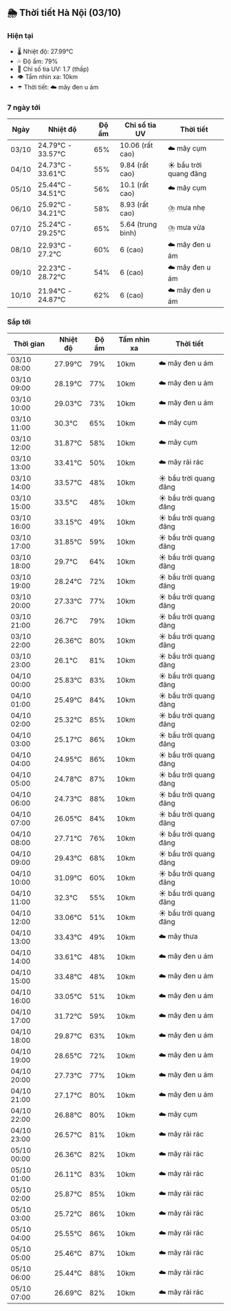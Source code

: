 ## 🌦️ Thời tiết Hà Nội (03/10)

### Hiện tại

- 🌡️ Nhiệt độ: 27.99℃
- 💦 Độ ẩm: 79%
- 🌟 Chỉ số tia UV: 1.7 (thấp)
- 👁️ Tầm nhìn xa: 10km
- ☂️ Thời tiết: ☁️ mây đen u ám

### 7 ngày tới

| Ngày | Nhiệt độ | Độ ẩm | Chỉ số tia UV | Thời tiết |
| --- | --- | --- | --- | --- |
| 03/10 | 24.79℃ - 33.57℃ | 65% | 10.06 (rất cao) | ☁️ mây cụm |
| 04/10 | 24.73℃ - 33.61℃ | 55% | 9.84 (rất cao) | ☀️ bầu trời quang đãng |
| 05/10 | 25.44℃ - 34.51℃ | 56% | 10.1 (rất cao) | ☁️ mây cụm |
| 06/10 | 25.92℃ - 34.21℃ | 58% | 8.93 (rất cao) | ⛈️ mưa nhẹ |
| 07/10 | 25.24℃ - 29.25℃ | 65% | 5.64 (trung bình) | ⛈️ mưa vừa |
| 08/10 | 22.93℃ - 27.2℃ | 60% | 6 (cao) | ☁️ mây đen u ám |
| 09/10 | 22.23℃ - 28.72℃ | 54% | 6 (cao) | ☁️ mây đen u ám |
| 10/10 | 21.94℃ - 24.87℃ | 62% | 6 (cao) | ☁️ mây đen u ám |

### Sắp tới

| Thời gian | Nhiệt độ | Độ ẩm | Tầm nhìn xa | Thời tiết |
| --- | --- | --- | --- | --- |
| 03/10 08:00 | 27.99℃ | 79% | 10km | ☁️ mây đen u ám |
| 03/10 09:00 | 28.19℃ | 77% | 10km | ☁️ mây đen u ám |
| 03/10 10:00 | 29.03℃ | 73% | 10km | ☁️ mây đen u ám |
| 03/10 11:00 | 30.3℃ | 65% | 10km | ☁️ mây cụm |
| 03/10 12:00 | 31.87℃ | 58% | 10km | ☁️ mây cụm |
| 03/10 13:00 | 33.41℃ | 50% | 10km | ☁️ mây rải rác |
| 03/10 14:00 | 33.57℃ | 48% | 10km | ☀️ bầu trời quang đãng |
| 03/10 15:00 | 33.5℃ | 48% | 10km | ☀️ bầu trời quang đãng |
| 03/10 16:00 | 33.15℃ | 49% | 10km | ☀️ bầu trời quang đãng |
| 03/10 17:00 | 31.85℃ | 59% | 10km | ☀️ bầu trời quang đãng |
| 03/10 18:00 | 29.7℃ | 64% | 10km | ☀️ bầu trời quang đãng |
| 03/10 19:00 | 28.24℃ | 72% | 10km | ☀️ bầu trời quang đãng |
| 03/10 20:00 | 27.33℃ | 77% | 10km | ☀️ bầu trời quang đãng |
| 03/10 21:00 | 26.7℃ | 79% | 10km | ☀️ bầu trời quang đãng |
| 03/10 22:00 | 26.36℃ | 80% | 10km | ☀️ bầu trời quang đãng |
| 03/10 23:00 | 26.1℃ | 81% | 10km | ☀️ bầu trời quang đãng |
| 04/10 00:00 | 25.83℃ | 83% | 10km | ☀️ bầu trời quang đãng |
| 04/10 01:00 | 25.49℃ | 84% | 10km | ☀️ bầu trời quang đãng |
| 04/10 02:00 | 25.32℃ | 85% | 10km | ☀️ bầu trời quang đãng |
| 04/10 03:00 | 25.17℃ | 86% | 10km | ☀️ bầu trời quang đãng |
| 04/10 04:00 | 24.95℃ | 86% | 10km | ☀️ bầu trời quang đãng |
| 04/10 05:00 | 24.78℃ | 87% | 10km | ☀️ bầu trời quang đãng |
| 04/10 06:00 | 24.73℃ | 88% | 10km | ☀️ bầu trời quang đãng |
| 04/10 07:00 | 26.05℃ | 84% | 10km | ☀️ bầu trời quang đãng |
| 04/10 08:00 | 27.71℃ | 76% | 10km | ☀️ bầu trời quang đãng |
| 04/10 09:00 | 29.43℃ | 68% | 10km | ☀️ bầu trời quang đãng |
| 04/10 10:00 | 31.09℃ | 60% | 10km | ☀️ bầu trời quang đãng |
| 04/10 11:00 | 32.3℃ | 55% | 10km | ☀️ bầu trời quang đãng |
| 04/10 12:00 | 33.06℃ | 51% | 10km | ☀️ bầu trời quang đãng |
| 04/10 13:00 | 33.43℃ | 49% | 10km | ☁️ mây thưa |
| 04/10 14:00 | 33.61℃ | 48% | 10km | ☁️ mây đen u ám |
| 04/10 15:00 | 33.48℃ | 48% | 10km | ☁️ mây đen u ám |
| 04/10 16:00 | 33.05℃ | 51% | 10km | ☁️ mây đen u ám |
| 04/10 17:00 | 31.72℃ | 59% | 10km | ☁️ mây đen u ám |
| 04/10 18:00 | 29.87℃ | 63% | 10km | ☁️ mây đen u ám |
| 04/10 19:00 | 28.65℃ | 72% | 10km | ☁️ mây đen u ám |
| 04/10 20:00 | 27.73℃ | 77% | 10km | ☁️ mây đen u ám |
| 04/10 21:00 | 27.17℃ | 80% | 10km | ☁️ mây đen u ám |
| 04/10 22:00 | 26.88℃ | 80% | 10km | ☁️ mây cụm |
| 04/10 23:00 | 26.57℃ | 81% | 10km | ☁️ mây rải rác |
| 05/10 00:00 | 26.36℃ | 82% | 10km | ☁️ mây rải rác |
| 05/10 01:00 | 26.11℃ | 83% | 10km | ☁️ mây rải rác |
| 05/10 02:00 | 25.87℃ | 85% | 10km | ☁️ mây rải rác |
| 05/10 03:00 | 25.72℃ | 86% | 10km | ☁️ mây rải rác |
| 05/10 04:00 | 25.55℃ | 86% | 10km | ☁️ mây rải rác |
| 05/10 05:00 | 25.46℃ | 87% | 10km | ☁️ mây rải rác |
| 05/10 06:00 | 25.44℃ | 88% | 10km | ☁️ mây rải rác |
| 05/10 07:00 | 26.69℃ | 82% | 10km | ☁️ mây rải rác |
